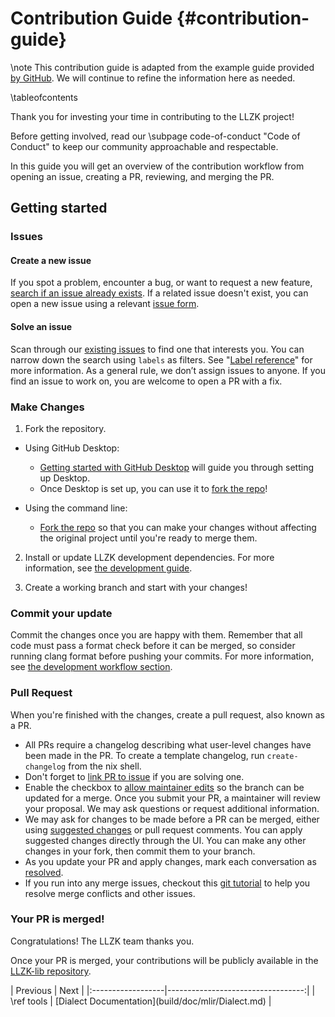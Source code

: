# Contribution Guide {#contribution-guide}

\note This contribution guide is adapted from the example guide provided [by GitHub](https://github.com/github/docs/blob/278ce65fe7e7cb7e8432e9f032f94c7fe46c379e/.github/CONTRIBUTING.md). We will continue to refine the information here as needed.

\tableofcontents

Thank you for investing your time in contributing to the LLZK project!

Before getting involved, read our \subpage code-of-conduct "Code of Conduct" to keep our community approachable and respectable.

In this guide you will get an overview of the contribution workflow from opening an issue, creating a PR, reviewing, and merging the PR.

## Getting started

### Issues

#### Create a new issue

If you spot a problem, encounter a bug, or want to request a new feature, [search if an issue already exists](https://docs.github.com/en/github/searching-for-information-on-github/searching-on-github/searching-issues-and-pull-requests#search-by-the-title-body-or-comments). If a related issue doesn't exist, you can open a new issue using a relevant [issue form](https://github.com/Veridise/llzk-lib/issues/new/choose).

#### Solve an issue

Scan through our [existing issues](https://github.com/Veridise/llzk-lib/issues) to find one that interests you.
You can narrow down the search using `labels` as filters. See "[Label reference](https://docs.github.com/en/contributing/collaborating-on-github-docs/label-reference)" for more information. As a general rule, we don’t assign issues to anyone. If you find an issue to work on, you are welcome to open a PR with a fix.

### Make Changes

1. Fork the repository.
- Using GitHub Desktop:
  - [Getting started with GitHub Desktop](https://docs.github.com/en/desktop/installing-and-configuring-github-desktop/getting-started-with-github-desktop) will guide you through setting up Desktop.
  - Once Desktop is set up, you can use it to [fork the repo](https://docs.github.com/en/desktop/contributing-and-collaborating-using-github-desktop/cloning-and-forking-repositories-from-github-desktop)!

- Using the command line:
  - [Fork the repo](https://docs.github.com/en/github/getting-started-with-github/fork-a-repo#fork-an-example-repository) so that you can make your changes without affecting the original project until you're ready to merge them.

2. Install or update LLZK development dependencies. For more information, see [the development guide](doc/setup.md).

3. Create a working branch and start with your changes!

### Commit your update

Commit the changes once you are happy with them.
Remember that all code must pass a format check before it can be merged, so consider running clang format
before pushing your commits. For more information, see [the development workflow section](doc/setup.md#dev-workflow).

### Pull Request

When you're finished with the changes, create a pull request, also known as a PR.
- All PRs require a changelog describing what user-level changes have been made in the PR. To create a template changelog, run `create-changelog` from the nix shell.
- Don't forget to [link PR to issue](https://docs.github.com/en/issues/tracking-your-work-with-issues/linking-a-pull-request-to-an-issue) if you are solving one.
- Enable the checkbox to [allow maintainer edits](https://docs.github.com/en/github/collaborating-with-issues-and-pull-requests/allowing-changes-to-a-pull-request-branch-created-from-a-fork) so the branch can be updated for a merge.
Once you submit your PR, a maintainer will review your proposal. We may ask questions or request additional information.
- We may ask for changes to be made before a PR can be merged, either using [suggested changes](https://docs.github.com/en/github/collaborating-with-issues-and-pull-requests/incorporating-feedback-in-your-pull-request) or pull request comments.
You can apply suggested changes directly through the UI.
You can make any other changes in your fork, then commit them to your branch.
- As you update your PR and apply changes, mark each conversation as [resolved](https://docs.github.com/en/github/collaborating-with-issues-and-pull-requests/commenting-on-a-pull-request#resolving-conversations).
- If you run into any merge issues, checkout this [git tutorial](https://github.com/skills/resolve-merge-conflicts) to help you resolve merge conflicts and other issues.

### Your PR is merged!

Congratulations! The LLZK team thanks you.

Once your PR is merged, your contributions will be publicly available in the [LLZK-lib repository](https://github.com/Veridise/llzk-lib).

<div class="section_buttons">
| Previous          |                              Next |
|:------------------|----------------------------------:|
| \ref tools | [Dialect Documentation](build/doc/mlir/Dialect.md) |
</div>
